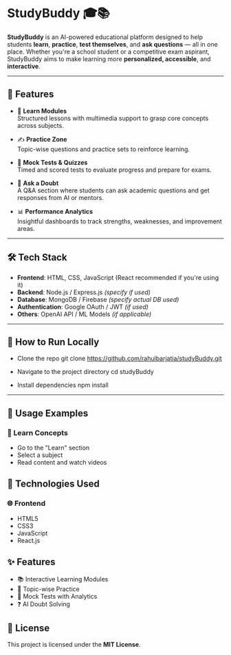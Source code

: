 # StudyBuddy 🎓📚

**StudyBuddy** is an AI-powered educational platform designed to help students **learn**, **practice**, **test themselves**, and **ask questions** — all in one place. Whether you're a school student or a competitive exam aspirant, StudyBuddy aims to make learning more **personalized, accessible**, and **interactive**.

---

## 🚀 Features

- 📘 **Learn Modules**  
  Structured lessons with multimedia support to grasp core concepts across subjects.

- ✍️ **Practice Zone**  
  Topic-wise questions and practice sets to reinforce learning.

- 🧠 **Mock Tests & Quizzes**  
  Timed and scored tests to evaluate progress and prepare for exams.

- 💬 **Ask a Doubt**  
  A Q&A section where students can ask academic questions and get responses from AI or mentors.

- 📊 **Performance Analytics**  
  Insightful dashboards to track strengths, weaknesses, and improvement areas.

---

## 🛠️ Tech Stack

- **Frontend**: HTML, CSS, JavaScript (React recommended if you're using it)  
- **Backend**: Node.js / Express.js *(specify if used)*  
- **Database**: MongoDB / Firebase *(specify actual DB used)*  
- **Authentication**: Google OAuth / JWT *(if used)*  
- **Others**: OpenAI API / ML Models *(if applicable)*

---

## 🧪 How to Run Locally


- Clone the repo
  git clone https://github.com/rahulbarjatia/studyBuddy.git

- Navigate to the project directory
  cd studyBuddy

- Install dependencies
  npm install

---

## 🚀 Usage Examples

### 📖 Learn Concepts
- Go to the "Learn" section
- Select a subject
- Read content and watch videos

## 🧰 Technologies Used

### 🌐 Frontend
- HTML5
- CSS3
- JavaScript
- React.js

## ✨ Features

- 📚 Interactive Learning Modules
- 📝 Topic-wise Practice
- 🧠 Mock Tests with Analytics
- ❓ AI Doubt Solving

## 📄 License

This project is licensed under the **MIT License**.
